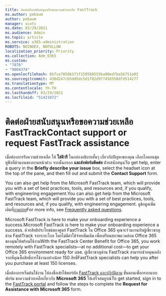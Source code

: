 ```yaml
---
title: ติดต่อฝ่ายสนับสนุนหรือขอความช่วยเหลือ FastTrack
ms.author: pebaum
author: pebaum
manager: scotv
ms.date: 03/29/2021
ms.audience: Admin
ms.topic: article
ms.service: o365-administration
ROBOTS: NOINDEX, NOFOLLOW
localization_priority: Priority
ms.collection: Adm_O365
ms.custom:
- "7878"
- "9004374"
ms.openlocfilehash: 6b7ce78586371f159588555ba00ed7ba56751e02
ms.sourcegitcommit: 430d247cb5dd5dc5d1f82d977456558dfd514277
ms.translationtype: MT
ms.contentlocale: th-TH
ms.lasthandoff: 03/29/2021
ms.locfileid: "51421072"
---
```

# <a name="contact-support-or-request-fasttrack-assistance"></a><span data-ttu-id="17715-102">ติดต่อฝ่ายสนับสนุนหรือขอความช่วยเหลือ FastTrack</span><span class="sxs-lookup"><span data-stu-id="17715-102">Contact support or request FastTrack assistance</span></span>

<span data-ttu-id="17715-103">เมื่อต้องการรับความช่วยเหลือ ให้ **ใส่คิวรี** ในกล่องอธิบายสั้นๆ เกี่ยวกับปัญหาของคุณ เลือกไอคอนชุดหูฟังที่ด้านบนของบานหน้าต่าง จากนั้นกรอก **และส่งฟอร์มติดต่อ** ฝ่ายสนับสนุน</span><span class="sxs-lookup"><span data-stu-id="17715-103">To get help, enter a query in the **Briefly describe your issue** box, select the headset icon at the top of the pane, and then fill out and submit the **Contact Support** form.</span></span>

<span data-ttu-id="17715-104">You can also get help from the ‎Microsoft‎ FastTrack team, which will provide you with a set of best practices, tools, and resources and, if you qualify, with engineering engagement.</span><span class="sxs-lookup"><span data-stu-id="17715-104">You can also get help from the ‎Microsoft‎ FastTrack team, which will provide you with a set of best practices, tools, and resources and, if you qualify, with engineering engagement.</span></span> <span data-ttu-id="17715-105">ดูข้อมูลเพิ่มเติมที่[ถามบ่อย](https://go.microsoft.com/fwlink/?linkid=2132666)</span><span class="sxs-lookup"><span data-stu-id="17715-105">For more info, see [Frequently asked questions](https://go.microsoft.com/fwlink/?linkid=2132666).</span></span>

<span data-ttu-id="17715-106">‎Microsoft‎ FastTrack is here to make your onboarding experience a success.</span><span class="sxs-lookup"><span data-stu-id="17715-106">‎Microsoft‎ FastTrack is here to make your onboarding experience a success.</span></span> <span data-ttu-id="17715-107">ด้วยสิทธิประโยชน์ของศูนย์ FastTrack ใน Office 365 คุณจะร่วมงานกับผู้เชี่ยวชาญด้าน FastTrack จากระยะไกล โดยไม่มีค่าใช้จ่ายเพิ่มเติม เพื่อเตรียมสภาพแวดล้อม Office 365 ของคุณให้พร้อมใช้งาน</span><span class="sxs-lookup"><span data-stu-id="17715-107">With the FastTrack Center Benefit for Office 365, you work remotely with FastTrack specialists—at no additional cost—to get your Office 365 environment ready for use.</span></span> <span data-ttu-id="17715-108">ผู้เชี่ยวชาญด้าน FastTrack สามารถช่วยคุณหลังจากที่คุณซื้อสิทธิ์การใช้งานอย่างน้อย 150 สิทธิ์</span><span class="sxs-lookup"><span data-stu-id="17715-108">FastTrack specialists can help you after you purchase at least 150 licenses.</span></span>

<span data-ttu-id="17715-109">เมื่อต้องการเริ่มต้นใช้งาน ให้ลงชื่อเข้าใช้พอร์ทัล [FastTrack และปฏิบัติตาม](https://go.microsoft.com/fwlink/?linkid=2125443) ขั้นตอนเพื่อกรอกแบบฟอร์ม ขอความช่วยเหลือเกี่ยวกับ **Microsoft 365** ให้เสร็จสมบูรณ์</span><span class="sxs-lookup"><span data-stu-id="17715-109">To get started, sign in to the [FastTrack portal](https://go.microsoft.com/fwlink/?linkid=2125443) and follow the steps to complete the **Request for Assistance with Microsoft 365** form.</span></span>